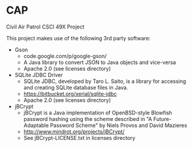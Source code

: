 CAP
===

Civil Air Patrol CSCI 49X Project


This project makes use of the following 3rd party software:
* Gson
  * code.google.com/p/google-gson/
  * A Java library to convert JSON to Java objects and vice-versa
  * Apache 2.0 (see licenses directory) 
* SQLite JDBC Driver
  * SQLite JDBC, developed by Taro L. Saito, is a library for accessing and creating SQLite database files in Java.
  * https://bitbucket.org/xerial/sqlite-jdbc
  * Apache 2.0 (see licenses directory) 
* jBCrypt 
  * jBCrypt is a Java implementation of OpenBSD-style Blowfish password hashing using the scheme described in "A Future-Adaptable Password Scheme" by Niels Provos and David Mazieres
  * http://www.mindrot.org/projects/jBCrypt/
  * See jBCrypt-LICENSE.txt in licenses directory

